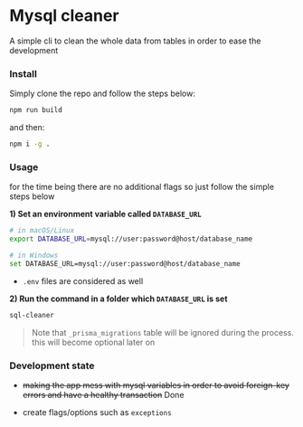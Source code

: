 # Mysql cleaner

A simple cli to clean the whole data from tables in order to ease the development

### Install

Simply clone the repo and follow the steps below:

```bash
npm run build
```

and then:

```bash
npm i -g .
```

### Usage

for the time being there are no additional flags so just follow the simple steps below

**1) Set an environment variable called `DATABASE_URL`**

```bash
# in macOS/Linux
export DATABASE_URL=mysql://user:password@host/database_name

# in Windows
set DATABASE_URL=mysql://user:password@host/database_name
```

-   `.env` files are considered as well

**2) Run the command in a folder which `DATABASE_URL` is set**

```bash
sql-cleaner
```

> Note that `_prisma_migrations` table will be ignored during the process. this will become optional later on

### Development state

- ~~making the app mess with mysql variables in order to avoid foreign-key errors and have a healthy transaction~~ Done

-   create flags/options such as `exceptions`
